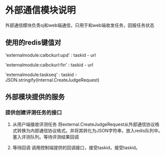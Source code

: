 # 外部通信模块说明
外部通信模块负责oj和web端通信，只用于和web端收发任务，回报任务状态

## 使用的redis键值对
'externalmodule:calbckurl:upd' : taskid - url

'externalmodule:calbckurl:fin' : taskid - url

'externalmodule:taskseq' : taskid - JSON.stringify(Internal.CreateJudgeRequest)

## 外部模块提供的服务
### 提供创建评测任务的接口

1. 从用户端接收评测任务
将external.CreateJudgeRequest从外部通信协议格式转换为内部通信协议格式。并将其转化为JSON字符串，放入redis队列中。塞入评测队列。等待评测结果回调

2. 等待回调
调用控制端提供的回调接口，接受taskid，接受taskid。